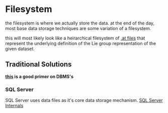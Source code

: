 # Filesystem

the filesystem is where we actually store the data. at the end of the day, most base data storage techniques are some 
variation of a filesystem.

this will most likely look like a heirarchical filesystem of [.at files](http://liegroups.org/software/documentation/atlasofliegroups-docs/tutorial/video_1A/basics.html#the-basic-at-file)
that represent the underlying definition of the Lie group representation of the given dataset.

## Traditional Solutions

**[this](https://github.com/tugwitt/notes/blob/master/wiki/cs/dbms/DMBS-Overview.md) is a good primer on DBMS's**

### SQL Server

SQL Server uses data files as it's core data storage mechanism. [SQL Server Internals](https://www.red-gate.com/simple-talk/sql/database-administration/sql-server-storage-internals-101/)
